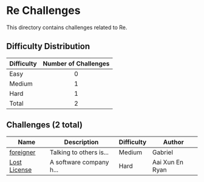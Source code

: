 # Re Challenges
This directory contains challenges related to Re.

## Difficulty Distribution
| Difficulty | Number of Challenges |
| ---------- |:--------------------:|
| Easy | 0 |
| Medium | 1 |
| Hard | 1 |
| Total | 2 |

## Challenges (2 total)
| Name | Description | Difficulty | Author |
| ---- | ----------- | ---------- | ------ |
| [foreigner](<./foreigner>) | Talking to others is... | Medium | Gabriel |
| [Lost License](<./Lost License>) | A software company h... | Hard | Aai Xun En Ryan |

